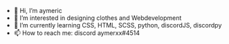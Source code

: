 - 👋 Hi, I’m aymeric
- 👀 I’m interested in designing clothes and Webdevelopment
- 🌱 I’m currently learning CSS, HTML, SCSS, python, discordJS, discordpy
- 📫 How to reach me: discord aymerxx#4514
